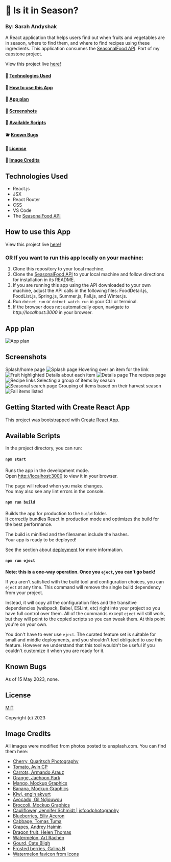 # 🍒 Is it in Season?

### By: Sarah Andyshak

A React application that helps users find out when fruits and vegetables are in season, where to find them, and where to find recipes using these ingredients. This application consumes the [SeasonalFood API](https://github.com/SarahAndyshak/SeasonalFood.Solution). Part of my capstone project.

View this project live [here!](https://seasonal-foods-xi.vercel.app/)

#### 🍊 [Technologies Used](#technologies-used)
#### 🥦 [How to use this App](#how-to-use-this-app)
#### 🍇 [App plan](#app-plan)
#### 🍎 [Screenshots](#screenshots)
#### 🍌 [Available Scripts](#available-scripts)
#### 🫐 [Known Bugs](#known-bugs)
#### 🥑 [License](#license)
#### 🥕 [Image Credits](#image-credits)

## Technologies Used
* React.js
* JSX
* React Router
* CSS
* VS Code
* The [SeasonalFood API](https://github.com/SarahAndyshak/SeasonalFood.Solution)

## How to use this App
View this project live [here!](https://seasonal-foods-xi.vercel.app/)

### OR If you want to run this app locally on your machine:
1. Clone this repository to your local machine.
2. Clone the [SeasonalFood API](https://github.com/SarahAndyshak/SeasonalFood.Solution) to your local machine and follow directions for installation in its README.
3. If you are running this app using the API downloaded to your own machine, adjust the API calls in the following files: FoodDetail.js, FoodList.js, Spring.js, Summer.js, Fall.js, and Winter.js.
4. Run `dotnet run` or `dotnet watch run` in your CLI or terminal.
5. If the browser does not automatically open, navigate to _http://localhost:3000_ in your browser.

## App plan
![App plan](App-plan.png)

## Screenshots
Splash/home page
![Splash page](splash-page.png)
Hovering over an item for the link
![Fruit highlighted](splash-highlighted.png)
Details about each item
![Details page](details.png)
The recipes page
![Recipe links](recipes.png)
Selecting a group of items by season
![Seasonal search page](search-by-season.png)
Grouping of items based on their harvest season
![Fall items listed](fall-details.png)

## Getting Started with Create React App

This project was bootstrapped with [Create React App](https://github.com/facebook/create-react-app).

## Available Scripts

In the project directory, you can run:

#### `npm start`

Runs the app in the development mode.\
Open [http://localhost:3000](http://localhost:3000) to view it in your browser.

The page will reload when you make changes.\
You may also see any lint errors in the console.

#### `npm run build`

Builds the app for production to the `build` folder.\
It correctly bundles React in production mode and optimizes the build for the best performance.

The build is minified and the filenames include the hashes.\
Your app is ready to be deployed!

See the section about [deployment](https://facebook.github.io/create-react-app/docs/deployment) for more information.

#### `npm run eject`

**Note: this is a one-way operation. Once you `eject`, you can't go back!**

If you aren't satisfied with the build tool and configuration choices, you can `eject` at any time. This command will remove the single build dependency from your project.

Instead, it will copy all the configuration files and the transitive dependencies (webpack, Babel, ESLint, etc) right into your project so you have full control over them. All of the commands except `eject` will still work, but they will point to the copied scripts so you can tweak them. At this point you're on your own.

You don't have to ever use `eject`. The curated feature set is suitable for small and middle deployments, and you shouldn't feel obligated to use this feature. However we understand that this tool wouldn't be useful if you couldn't customize it when you are ready for it.

## Known Bugs
As of 15 May 2023, none.

## License
[MIT](https://opensource.org/license/mit/)

Copyright (c) 2023

## Image Credits
All images were modified from photos posted to unsplash.com. You can find them here:
* [Cherry, Quaritsch Photography](https://unsplash.com/photos/INprSEBbfG4)
* [Tomato, Avin CP](https://unsplash.com/photos/OlXUUQedQyM)
* [Carrots, Armando Arauz](https://unsplash.com/photos/R198mTymEFQ)
* [Orange, Jaehoon Park](https://unsplash.com/photos/la3oGCK0YtI)
* [Mango, Mockup Graphics](https://unsplash.com/photos/2BeAHd_Kmf8)
* [Banana, Mockup Graphics](https://unsplash.com/photos/Kl3467edwsE)
* [Kiwi, engin akyurt](https://unsplash.com/photos/jPVcZsxRGJo)
* [Avocado, Gil Ndjouwou](https://unsplash.com/photos/cueV_oTVsic)
* [Broccoli, Mockup Graphics](https://unsplash.com/photos/l55IGtwI8mI)
* [Cauliflower, Jennifer Schmidt | jsfoodphotography](https://unsplash.com/photos/0XVrBLy73rw)
* [Blueberries, Eiliv Aceron](https://unsplash.com/photos/-D6xO2LUVdk)
* [Cabbage, Tomas Tuma](https://unsplash.com/photos/FJ_F5ROq8b4)
* [Grapes, Andrey Haimin](https://unsplash.com/photos/qtwlKiu6VHg)
* [Dragon fruit, Helen Thomas](https://unsplash.com/photos/vkVLkKi8H60)
* [Watermelon, Art Rachen](https://unsplash.com/photos/izi5AnlbRIA)
* [Gourd, Cate Bligh](https://unsplash.com/photos/CNFnGLn-XzA)
* [Frosted berries, Galina N](https://unsplash.com/photos/AgWVcQz1bOA)
* [Watermelon favicon from Icons](href="https://icons8.com/icon/qsamHkjVPQf3/watermelon)